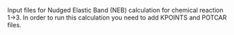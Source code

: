 
Input files for Nudged Elastic Band (NEB) calculation for chemical reaction 1->3. In order to run this calculation you need to add KPOINTS and POTCAR files.
